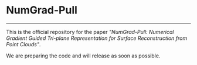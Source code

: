 # NumGrad-Pull

---

This is the official repository for the paper *"NumGrad-Pull: Numerical Gradient Guided Tri-plane Representation for Surface Reconstruction from Point Clouds"*.

We are preparing the code and will release as soon as possible.
